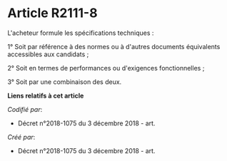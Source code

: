 # Article R2111-8

L'acheteur formule les spécifications techniques :

1° Soit par référence à des normes ou à d'autres documents équivalents accessibles aux candidats ;

2° Soit en termes de performances ou d'exigences fonctionnelles ;

3° Soit par une combinaison des deux.

**Liens relatifs à cet article**

_Codifié par_:

  - Décret n°2018-1075 du 3 décembre 2018 - art.

_Créé par_:

  - Décret n°2018-1075 du 3 décembre 2018 - art.
